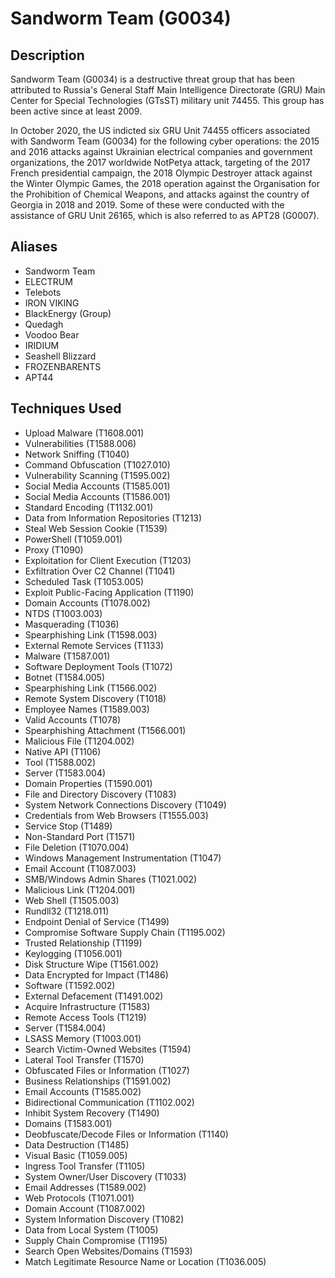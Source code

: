 # Sandworm Team (G0034)

## Description
Sandworm Team (G0034) is a destructive threat group that has been attributed to Russia's General Staff Main Intelligence Directorate (GRU) Main Center for Special Technologies (GTsST) military unit 74455. This group has been active since at least 2009.

In October 2020, the US indicted six GRU Unit 74455 officers associated with Sandworm Team (G0034) for the following cyber operations: the 2015 and 2016 attacks against Ukrainian electrical companies and government organizations, the 2017 worldwide NotPetya attack, targeting of the 2017 French presidential campaign, the 2018 Olympic Destroyer attack against the Winter Olympic Games, the 2018 operation against the Organisation for the Prohibition of Chemical Weapons, and attacks against the country of Georgia in 2018 and 2019. Some of these were conducted with the assistance of GRU Unit 26165, which is also referred to as APT28 (G0007).

## Aliases
- Sandworm Team
- ELECTRUM
- Telebots
- IRON VIKING
- BlackEnergy (Group)
- Quedagh
- Voodoo Bear
- IRIDIUM
- Seashell Blizzard
- FROZENBARENTS
- APT44

## Techniques Used
- Upload Malware (T1608.001)
- Vulnerabilities (T1588.006)
- Network Sniffing (T1040)
- Command Obfuscation (T1027.010)
- Vulnerability Scanning (T1595.002)
- Social Media Accounts (T1585.001)
- Social Media Accounts (T1586.001)
- Standard Encoding (T1132.001)
- Data from Information Repositories (T1213)
- Steal Web Session Cookie (T1539)
- PowerShell (T1059.001)
- Proxy (T1090)
- Exploitation for Client Execution (T1203)
- Exfiltration Over C2 Channel (T1041)
- Scheduled Task (T1053.005)
- Exploit Public-Facing Application (T1190)
- Domain Accounts (T1078.002)
- NTDS (T1003.003)
- Masquerading (T1036)
- Spearphishing Link (T1598.003)
- External Remote Services (T1133)
- Malware (T1587.001)
- Software Deployment Tools (T1072)
- Botnet (T1584.005)
- Spearphishing Link (T1566.002)
- Remote System Discovery (T1018)
- Employee Names (T1589.003)
- Valid Accounts (T1078)
- Spearphishing Attachment (T1566.001)
- Malicious File (T1204.002)
- Native API (T1106)
- Tool (T1588.002)
- Server (T1583.004)
- Domain Properties (T1590.001)
- File and Directory Discovery (T1083)
- System Network Connections Discovery (T1049)
- Credentials from Web Browsers (T1555.003)
- Service Stop (T1489)
- Non-Standard Port (T1571)
- File Deletion (T1070.004)
- Windows Management Instrumentation (T1047)
- Email Account (T1087.003)
- SMB/Windows Admin Shares (T1021.002)
- Malicious Link (T1204.001)
- Web Shell (T1505.003)
- Rundll32 (T1218.011)
- Endpoint Denial of Service (T1499)
- Compromise Software Supply Chain (T1195.002)
- Trusted Relationship (T1199)
- Keylogging (T1056.001)
- Disk Structure Wipe (T1561.002)
- Data Encrypted for Impact (T1486)
- Software (T1592.002)
- External Defacement (T1491.002)
- Acquire Infrastructure (T1583)
- Remote Access Tools (T1219)
- Server (T1584.004)
- LSASS Memory (T1003.001)
- Search Victim-Owned Websites (T1594)
- Lateral Tool Transfer (T1570)
- Obfuscated Files or Information (T1027)
- Business Relationships (T1591.002)
- Email Accounts (T1585.002)
- Bidirectional Communication (T1102.002)
- Inhibit System Recovery (T1490)
- Domains (T1583.001)
- Deobfuscate/Decode Files or Information (T1140)
- Data Destruction (T1485)
- Visual Basic (T1059.005)
- Ingress Tool Transfer (T1105)
- System Owner/User Discovery (T1033)
- Email Addresses (T1589.002)
- Web Protocols (T1071.001)
- Domain Account (T1087.002)
- System Information Discovery (T1082)
- Data from Local System (T1005)
- Supply Chain Compromise (T1195)
- Search Open Websites/Domains (T1593)
- Match Legitimate Resource Name or Location (T1036.005)
